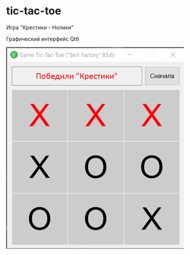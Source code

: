 # tic-tac-toe

Игра "Крестики - Нолики"

Графический интерфейс Qt6

<img src="media/img/screen.png">